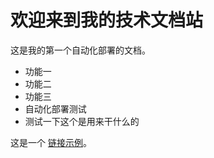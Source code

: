 # 欢迎来到我的技术文档站

这是我的第一个自动化部署的文档。

- 功能一
- 功能二
- 功能三
- 自动化部署测试
- 测试一下这个是用来干什么的

这是一个 [链接示例](page1.md)。
